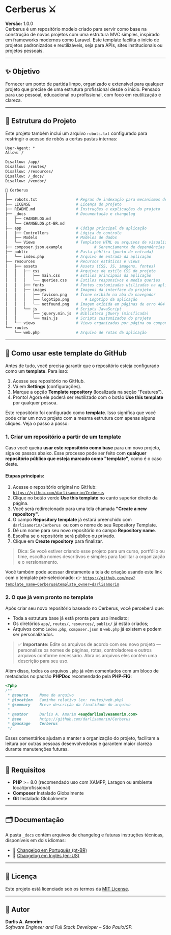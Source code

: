 # Cerberus ⚔️

**Versão:** 1.0.0\
Cerberus é um repositório modelo criado para servir como base na construção de novos projetos  com uma estrutura MVC simples, inspirado em frameworks modernos como Laravel. Este template facilita o início de projetos padronizados e reutilizáveis, seja para APIs, sites institucionais ou projetos pessoais.

---

## ✨ Objetivo

Fornecer um ponto de partida limpo, organizado e extensível para qualquer projeto que precise de uma estrutura profissional desde o início. Pensado para uso pessoal, educacional ou profissional, com foco em reutilização e clareza.

---

## 📁 Estrutura do Projeto

Este projeto também inclui um arquivo `robots.txt` configurado para restringir o acesso de robôs a certas pastas internas:

```txt
User-Agent: *
Allow: /

Disallow: /app/
Disallow: /routes/
Disallow: /resources/
Disallow: /_docs/
Disallow: /vendor/
```

```bash
📁 Cerberus
│
├── robots.txt                 # Regras de indexação para mecanismos de busca  
├── LICENSE                    # Licença do projeto
├── README.md                  # Instruções e explicações do projeto
├── _docs                      # Documentação e changelog
│   ├── CHANGELOG.md
│   └── CHANGELOG.pt-BR.md
├── app                        # Código principal da aplicação
│   ├── Controllers            # Lógica de controle
│   ├── Models                 # Modelos de dados
│   └── Views                  # Templates HTML ou arquivos de visualização
├── composer.json.example              # Gerenciamento de dependências PHP
├── public                     # Pasta pública (ponto de entrada)
│   └── index.php              # Arquivo de entrada da aplicação
├── resources                  # Recursos estáticos e views
│   ├── assets                 # Assets (CSS, JS, imagens, fontes)
│   │   ├── css                # Arquivos de estilo CSS do projeto
│   │   │   ├── main.css       # Estilos principais da aplicação
│   │   │   └── queries.css    # Estilos responsivos e media queries
│   │   ├── fonts              # Fontes customizadas utilizadas na aplicação
│   │   ├── images             # Imagens da interface do projeto
│   │   │   ├── favicon.png    # Ícone exibido na aba do navegador
│   │   │   ├── logotipo.png       # Logotipo da aplicação
│   │   │   └── notfound.png   # Imagem exibida em páginas de erro 404
│   │   └── js                 # Scripts JavaScript
│   │       ├── jquery.min.js  # Biblioteca jQuery (minificada)
│   │       └── main.js        # Scripts customizados do projeto
│   └── views                  # Views organizadas por página ou componente
└── routes
    └── web.php                # Arquivo de rotas da aplicação
```

---

## 🚀 Como usar este template do GitHub

Antes de tudo, você precisa garantir que o repositório esteja configurado como um **template**. Para isso:

1. Acesse seu repositório no GitHub.
2. Vá em **Settings** (configurações).
3. Marque a opção **Template repository** (localizada na seção "Features").
4. Pronto! Agora ele poderá ser reutilizado com o botão **Use this template** por qualquer pessoa.

Este repositório foi configurado como **template**. Isso significa que você pode criar um novo projeto com a mesma estrutura com apenas alguns cliques. Veja o passo a passo:

### 1. Criar um repositório a partir de um template

Caso você queira **usar este repositório como base** para um novo projeto, siga os passos abaixo. Esse processo pode ser feito com **qualquer repositório público que esteja marcado como "template"**, como é o caso deste.

#### Etapas principais:

1. Acesse o repositório original no GitHub: [`https://github.com/darlisamorim/Cerberus`](https://github.com/darlisamorim/Cerberus)
2. Clique no botão verde **Use this template** no canto superior direito da página.
3. Você será redirecionado para uma tela chamada **"Create a new repository"**.
4. O campo **Repository template** já estará preenchido com `darlisamorim/Cerberus`  ou com o nome do seu Repository Template.
5. Dê um nome para seu novo repositório no campo **Repository name**.
6. Escolha se o repositório será público ou privado.
7. Clique em **Create repository** para finalizar.

> Dica: Se você estiver criando esse projeto para um curso, portfólio ou time, escolha nomes descritivos e simples para facilitar a organização e o versionamento.

Você também pode acessar diretamente a tela de criação usando este link com o template pré-selecionado: 👉 [`https://github.com/new?template_name=Cerberus&template_owner=darlisamorim`](https://github.com/new?template_name=Cerberus\&template_owner=darlisamorim)

### 2. O que já vem pronto no template

Após criar seu novo repositório baseado no Cerberus, você perceberá que:

- Toda a estrutura base já está pronta para uso imediato;
- Os diretórios `app/`, `routes/`, `resources/`, `public/` já estão criados;
- Arquivos como `index.php`, `composer.json` e `web.php` já existem e podem ser personalizados.

> ✅ **Importante:** Edite os arquivos de acordo com seu novo projeto — personalize os nomes de páginas, rotas, controladores e outros arquivos conforme necessário. Abra os arquivos eles contém uma descrição para seu uso.

Além disso, todos os arquivos `.php` já vêm comentados com um bloco de metadados no padrão **PHPDoc** recomendado pela **PHP-FIG**:

```php
<?php
/**
 * @source     Nome do arquivo
 * @location   Caminho relativo (ex: routes/web.php)
 * @summary    Breve descrição da finalidade do arquivo
 *
 * @author     Darlis A. Amorim <eu@darlisalvesamorim.com>
 * @see        https://github.com/darlisamorim/Cerberus
 * @package    Cerberus
 */


```

Esses comentários ajudam a manter a organização do projeto, facilitam a leitura por outras pessoas desenvolvedoras e garantem maior clareza durante manutenções futuras.

---

## 🔧 Requisitos

- **PHP** >= 8.0 (recomendado uso com XAMPP, Laragon ou ambiente local/profissional)
- **Composer** Instalado Globalmente
- **Git** Instalado Globalmente

---

## 🗂 Documentação

A pasta `_docs` contém arquivos de changelog e futuras instruções técnicas, disponíveis em dois idiomas:

- 📘 [Changelog em Português (pt-BR)](_docs/CHANGELOG.pt-BR.md)
- 📘 [Changelog em Inglês (en-US)](_docs/CHANGELOG.en-US.md)&#x20;



---

## 📄 Licença

Este projeto está licenciado sob os termos da [MIT License](LICENSE).

---

## 👤 Autor

**Darlis A. Amorim**\
*Software Engineer and Full Stack Developer – São Paulo/SP.*

